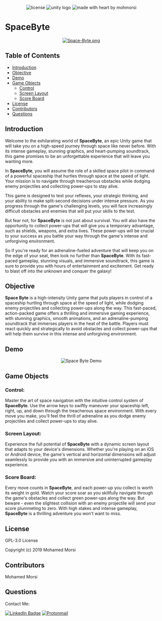 <div align="center">

![license](https://img.shields.io/github/license/mohmorsi/Space-Byte?style=flat-square)
![unity logo](https://img.shields.io/badge/Unity-000000?style=flat-square&logo=unity&logoColor=white)
![made with heart by mohmorsi](https://img.shields.io/badge/made%20with%20%E2%9D%A4%EF%B8%8F%20by-mohmorsi-red?style=flat-square)
</div>

# SpaceByte
<div align="center">
  
[![Space-Byte.png](https://i.postimg.cc/wv69PbJq/Space-Byte.png)](https://postimg.cc/qt5f6wjS)
</div>

## Table of Contents
* [Introduction](#introduction) 
* [Objective](#objective)
* [Demo](#demo)
* [Game Objects](#game-objects)
  * [Control](#control)
  * [Screen Layout](#screen-layout)
  * [Score Board](#score-board)
* [License](#license)
* [Contributors](#contributors)
* [Questions](#questions)


## Introduction
Welcome to the exhilarating world of **SpaceByte**, an epic Unity game that will take you on a high-speed journey through space like never before. With its intense gameplay, stunning graphics, and heart-pumping soundtrack, this game promises to be an unforgettable experience that will leave you wanting more.

In **SpaceByte**, you will assume the role of a skilled space pilot in command of a powerful spaceship that hurtles through space at the speed of light. Your mission is to navigate through treacherous obstacles while dodging enemy projectiles and collecting power-ups to stay alive.

This game is designed to test your reflexes, your strategic thinking, and your ability to make split-second decisions under intense pressure. As you progress through the game's challenging levels, you will face increasingly difficult obstacles and enemies that will put your skills to the test.

But fear not, for **SpaceByte** is not just about survival. You will also have the opportunity to collect power-ups that will give you a temporary advantage, such as shields, weapons, and extra lives. These power-ups will be crucial to your success as you battle your way through the game's intense and unforgiving environment.

So if you're ready for an adrenaline-fueled adventure that will keep you on the edge of your seat, then look no further than **SpaceByte**. With its fast-paced gameplay, stunning visuals, and immersive soundtrack, this game is sure to provide you with hours of entertainment and excitement. Get ready to blast off into the unknown and conquer the galaxy!


## Objective
**Space Byte** is a high-intensity Unity game that puts players in control of a spaceship hurtling through space at the speed of light, while dodging enemy projectiles and collecting power-ups along the way. This fast-paced, action-packed game offers a thrilling and immersive gaming experience, with stunning graphics, smooth animations, and an adrenaline-pumping soundtrack that immerses players in the heat of the battle. Players must react quickly and strategically to avoid obstacles and collect power-ups that will help them survive in this intense and unforgiving environment.

## Demo
<div align="center">
  
![Space Byte Demo](https://media.giphy.com/media/W5UZoO4wEzDBeQ0mEj/giphy.gif)
</div>

## Game Objects
### Control:

Master the art of space navigation with the intuitive control system of **SpaceByte**. Use the arrow keys to swiftly maneuver your spaceship left, right, up, and down through the treacherous space environment. With every move you make, you'll feel the thrill of adrenaline as you dodge enemy projectiles and collect power-ups to stay alive.

### Screen Layout:

Experience the full potential of **SpaceByte** with a dynamic screen layout that adapts to your device's dimensions. Whether you're playing on an iOS or Android device, the game's vertical and horizontal dimensions will adjust seamlessly to provide you with an immersive and uninterrupted gameplay experience.

### Score Board:

Every move counts in **SpaceByte**, and each power-up you collect is worth its weight in gold. Watch your score soar as you skillfully navigate through the game's obstacles and collect green power-ups along the way. But beware - even the slightest collision with an enemy projectile will send your score plummeting to zero. With high stakes and intense gameplay, **SpaceByte** is a thrilling adventure you won't want to miss.

## License
GPL-3.0 License

Copyright (c) 2019 Mohamed Morsi
## Contributors
Mohamed Morsi

## Questions
Contact Me:

[![LinkedIn Badge](https://img.shields.io/badge/LinkedIn-0077B5?style=for-the-badge&logo=linkedin&logoColor=white)](https://www.linkedin.com/in/mohamedammorsi)
[![Protonmail](https://img.shields.io/badge/ProtonMail-8B89CC?style=for-the-badge&logo=protonmail&logoColor=white)](mailto:adudefromearth@protonmail.com)


